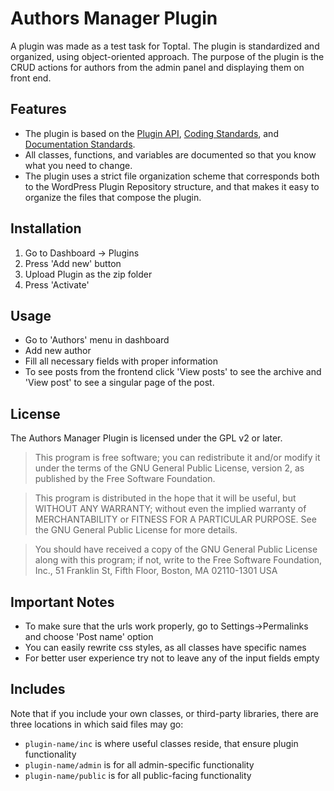 # Authors Manager Plugin

A plugin was made as a test task for Toptal. The plugin is standardized and organized, using object-oriented approach.
The purpose of the plugin is the CRUD actions for authors from the admin panel and displaying them on front end.

## Features

* The plugin is based on the [Plugin API](http://codex.wordpress.org/Plugin_API), [Coding Standards](http://codex.wordpress.org/WordPress_Coding_Standards), and [Documentation Standards](https://make.wordpress.org/core/handbook/best-practices/inline-documentation-standards/php/).
* All classes, functions, and variables are documented so that you know what you need to change.
* The plugin uses a strict file organization scheme that corresponds both to the WordPress Plugin Repository structure, and that makes it easy to organize the files that compose the plugin.

## Installation

1. Go to Dashboard -> Plugins
2. Press 'Add new' button
3. Upload Plugin as the zip folder
4. Press 'Activate'

## Usage

* Go to 'Authors' menu in dashboard
* Add new author
* Fill all necessary fields with proper information
* To see posts from the frontend click 'View posts' to see the archive and 'View post' to see a singular page of the post.

## License

The Authors Manager Plugin is licensed under the GPL v2 or later.

> This program is free software; you can redistribute it and/or modify it under the terms of the GNU General Public License, version 2, as published by the Free Software Foundation.

> This program is distributed in the hope that it will be useful, but WITHOUT ANY WARRANTY; without even the implied warranty of MERCHANTABILITY or FITNESS FOR A PARTICULAR PURPOSE. See the GNU General Public License for more details.

> You should have received a copy of the GNU General Public License along with this program; if not, write to the Free Software Foundation, Inc., 51 Franklin St, Fifth Floor, Boston, MA 02110-1301 USA

## Important Notes

* To make sure that the urls work properly, go to Settings->Permalinks and choose 'Post name' option
* You can easily rewrite css styles, as all classes have specific names
* For better user experience try not to leave any of the input fields empty

## Includes

Note that if you include your own classes, or third-party libraries, there are three locations in which said files may go:

* `plugin-name/inc` is where useful classes reside, that ensure plugin functionality
* `plugin-name/admin` is for all admin-specific functionality
* `plugin-name/public` is for all public-facing functionality
